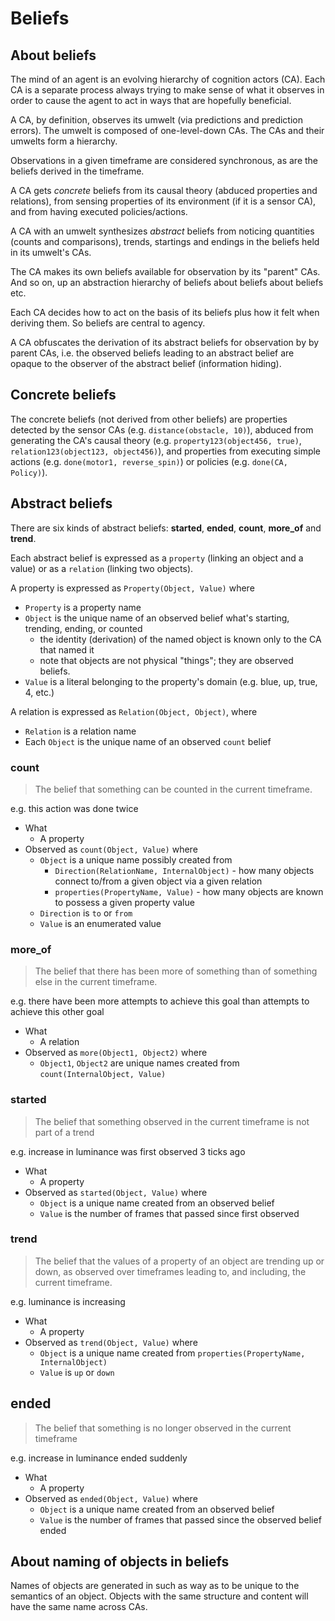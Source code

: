 # Beliefs

## About beliefs

The mind of an agent is an evolving hierarchy of cognition actors (CA). Each CA is a separate process always trying to make sense of what it observes in order to cause the agent to act in ways that are hopefully beneficial.

A CA, by definition, observes its umwelt (via predictions and prediction errors). The umwelt is composed of one-level-down CAs. The CAs and their umwelts form a hierarchy.

Observations in a given timeframe are considered synchronous, as are the beliefs derived in the timeframe.

A CA gets *concrete* beliefs from its causal theory (abduced properties and relations), from sensing properties of its environment (if it is a sensor CA), and from having executed policies/actions.

A CA with an umwelt synthesizes *abstract* beliefs from noticing quantities (counts and comparisons), trends, startings and endings in the beliefs held in its umwelt's CAs.

The CA makes its own beliefs available for observation by its "parent" CAs. And so on, up an abstraction hierarchy of beliefs about beliefs about beliefs etc.

Each CA decides how to act on the basis of its beliefs plus how it felt when deriving them. So beliefs are central to agency.

A CA obfuscates the derivation of its abstract beliefs for observation by by parent CAs,
i.e. the observed beliefs leading to an abstract belief are opaque to the observer of the abstract belief (information hiding).

## Concrete beliefs

The concrete beliefs (not derived from other beliefs) are properties detected by the sensor CAs (e.g. `distance(obstacle, 10)`),
abduced from generating the CA's causal theory (e.g. `property123(object456, true)`, `relation123(object123, object456)`),
and properties from executing simple actions (e.g. `done(motor1, reverse_spin)`) or policies (e.g. `done(CA, Policy)`).

## Abstract beliefs

There are six kinds of abstract beliefs: **started**, **ended**, **count**, **more_of** and **trend**.

Each abstract belief is expressed as a `property` (linking an object and a value) or as a `relation` (linking two objects).

A property is expressed as `Property(Object, Value)` where

* `Property` is a property name
* `Object` is the unique name of an observed belief what's starting, trending, ending, or counted
  * the identity (derivation) of the named object is known only to the CA that named it
  * note that objects are not physical "things"; they are observed beliefs.
* `Value` is a literal belonging to the property's domain (e.g. blue, up, true, 4, etc.)

A relation is expressed as  `Relation(Object, Object)`, where

* `Relation` is a relation name
* Each `Object` is the unique name of an observed `count` belief

### count

> The belief that something can be counted in the current timeframe.

e.g. this action was done twice

* What
  * A property
* Observed as `count(Object, Value)` where
  * `Object` is a unique name possibly created from
    * `Direction(RelationName, InternalObject)` - how many objects connect to/from a given object via a given relation
    * `properties(PropertyName, Value)` - how many objects are known to possess a given property value
  * `Direction` is `to` or `from`
  * `Value` is an enumerated value

### more_of

> The belief that there has been more of something than of something else in the current timeframe.

e.g. there have been more attempts to achieve this goal than attempts to achieve this other goal

* What
  * A relation
* Observed as `more(Object1, Object2)` where
  * `Object1`, `Object2` are unique names created from `count(InternalObject, Value)`

### started

> The belief that something observed in the current timeframe is not part of a trend

e.g. increase in luminance was first observed 3 ticks ago

* What
  * A property
* Observed as `started(Object, Value)` where
  * `Object` is a unique name created from an observed belief
  * `Value` is the number of frames that passed since first observed

### trend

> The belief that the values of a property of an object are trending up or down, as observed over timeframes leading to, and including, the current timeframe.

e.g. luminance is increasing

* What
  * A property
* Observed as `trend(Object, Value)` where
  * `Object` is a unique name created from `properties(PropertyName, InternalObject)`
  * `Value` is `up` or `down`

## ended

> The belief that something is no longer observed in the current timeframe

e.g. increase in luminance ended suddenly

* What
  * A property
* Observed as `ended(Object, Value)` where
  * `Object` is a unique name created from an observed belief
  * `Value` is the number of frames that passed since the observed belief ended

## About naming of objects in beliefs

Names of objects are generated in such as way as to be unique to the semantics of an object.
Objects with the same structure and content will have the same name across CAs.
